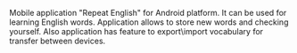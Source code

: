 Mobile application "Repeat English" for Android platform.
It can be used for learning English words.
Application allows to store new words and checking yourself.
Also application has feature to export\import vocabulary for transfer between devices.